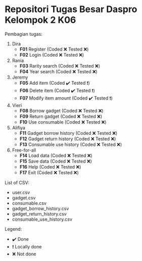 # Repositori Tugas Besar Daspro Kelompok 2 K06

Pembagian tugas:
1. Dira
   * __F01__ Register (Coded :x: Tested :x:)
   * __F02__ Login (Coded :x: Tested :x:)
2. Rania
   * __F03__ Rarity search (Coded :x: Tested :x:)
   * __F04__ Year search (Coded :x: Tested :x:)
3. Jeremy
   * __F05__ Add item (Coded :heavy_check_mark: Tested :exclamation:)
   * __F06__ Delete item (Coded :heavy_check_mark: Tested :exclamation:)
   * __F07__ Modify item amount (Coded :heavy_check_mark: Tested :exclamation:)
4. Vieri
   * __F08__ Borrow gadget (Coded :x: Tested :x:)
   * __F09__ Return gadget (Coded :x: Tested :x:)
   * __F10__ Use consumable (Coded :x: Tested :x:)
5. Alifiya
   * __F11__ Gadget borrow history (Coded :x: Tested :x:)
   * __F12__ Gadget return history (Coded :x: Tested :x:)
   * __F13__ Consumable use history (Coded :x: Tested :x:)
6. Free-for-all
   * __F14__ Load data (Coded :x: Tested :x:)
   * __F15__ Save data (Coded :x: Tested :x:)
   * __F16__ Help (Coded :x: Tested :x:)
   * __F17__ Exit (Coded :x: Tested :x:)

List of CSV:
* user.csv
* gadget.csv
* consumable.csv
* gadget_borrow_history.csv
* gadget_return_history.csv
* consumable_use_history.csv

Legend:
* :heavy_check_mark: Done
* :exclamation: Locally done
* :x: Not done
